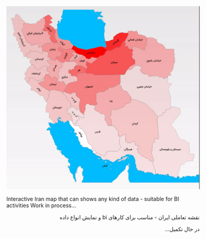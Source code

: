 
![alt text](./IranMap.gif)

Interactive Iran map that can shows any kind of data - suitable for BI activities
Work in process...

<p dir='rtl' align='right'>نقشه تعاملی ایران - مناسب برای کارهای bi و نمایش انواع داده</p>
<p dir='rtl' align='right'>در حال تکمیل...</p>
